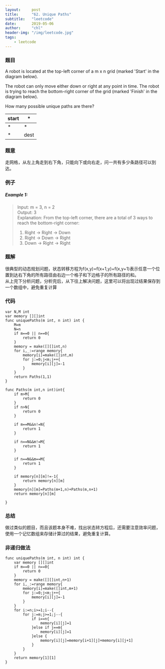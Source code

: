 ```yaml
---
layout:     post
title:      "62. Unique Paths"
subtitle:   "leetcode"
date:       2019-05-06
author:     "chl"
header-img: "/img/leetcode.jpg"
tags:
    - leetcode
--- 
```


### 题目
A robot is located at the top-left corner of a m x n grid (marked 'Start' in the diagram below).

The robot can only move either down or right at any point in time. The robot is trying to reach the bottom-right corner of the grid (marked 'Finish' in the diagram below).

How many possible unique paths are there?

start |*
---|---
 *|* 
 *| dest
### 题意
走网格，从左上角走到右下角，只能向下或向右走，问一共有多少条路径可以到达。
### 例子
##### Example 1:

> Input: m = 3, n = 2  
> Output: 3  
> Explanation:
> From the top-left corner, there are a total of 3 ways to reach the bottom-right corner:  
> 1. Right -> Right -> Down  
> 2. Right -> Down -> Right  
> 3.  Down -> Right -> Right

### 题解
很典型的动态规划问题，状态转移方程为f(x,y)=f(x+1,y)+f(x,y+1)表示任意一个位置到达右下角的所有路径由右边一个格子和下边格子的所有路径的和。  
从上完下分析问题，分析完后，从下往上解决问题，这里可以将出现过结果保存到一个数组中，避免重复计算
### 代码

```
var N,M int
var memory [][]int
func uniquePaths(m int, n int) int {
    M=m
    N=n
    if m==0 || n==0{
        return 0
    }
    memory = make([][]int,n)
    for i,_:=range memory{
        memory[i]=make([]int,m)
        for j:=0;j<m;j++{
            memory[i][j]=-1
        }
    }
    return Paths(1,1)
}

func Paths(m int,n int)int{
    if m>M{
        return 0
    }
    if n>N{
        return 0
    }
    
    if m==M&&n!=N{
        return 1
    }
    
    if n==N&&m!=M{
        return 1
    }
    
    if n==N&&m==M{
        return 1
    }
    
    if memory[n][m]!=-1{
        return memory[n][m]
    }
    memory[n][m]=Paths(m+1,n)+Paths(m,n+1)
    return memory[n][m]
    
}
```

### 总结
做过类似的题目，而且该题本身不难，找出状态转方程后，还需要注意效率问题，使用一个记忆数组来存储计算过的结果，避免重复计算。

### 非递归做法

```
func uniquePaths(m int, n int) int {
    var memory [][]int
    if m==0 || n==0{
        return 0
    }
    memory = make([][]int,n+1)
    for i,_:=range memory{
        memory[i]=make([]int,m+1)
        for j:=0;j<m;j++{
            memory[i][j]=-1
        }
    }
    for i:=n;i>=1;i--{
        for j:=m;j>=1;j--{
            if i==n{
                memory[i][j]=1
            }else if j==m{
                memory[i][j]=1
            }else {
                memory[i][j]=memory[i+1][j]+memory[i][j+1]
            }
        }
    }
    return memory[1][1]
}

  
```

